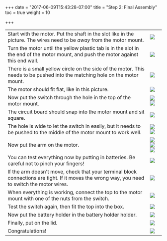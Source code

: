 +++
date = "2017-06-09T15:43:28-07:00"
title = "Step 2: Final Assembly"
toc = true
weight = 10

+++

| | |
|---|---|
| Start with the motor. Put the shaft in the slot like in the picture. The wires need to be *away* from the motor mount. | ![](../motor-1.jpg) |
| Turn the motor until the yellow plastic tab is in the slot in the end of the motor mount, and push the motor against this end wall. | ![](../motor-2.jpg) |
| There is a small yellow circle on the side of the motor. This needs to be pushed into the matching hole on the motor mount. | ![](../motor-4.jpg) |
| The motor should fit flat, like in this picture. | ![](../motor-5.jpg) |
| Now put the switch through the hole in the top of the motor mount. | ![](../pcb-1.jpg) ![](../pcb-2.jpg) |
| The circuit board should snap into the motor mount and sit square. | ![](../pcb-3.jpg) |
| The hole is wide to let the switch in easily, but it needs to be pushed to the middle of the motor mount to work well. | ![](../switch-1.jpg) ![](../switch-2.jpg) |
| Now put the arm on the motor. | ![](../arm-1.jpg) ![](../arm-2.jpg) ![](../arm-3.jpg) |
| You can test everything now by putting in batteries. Be careful not to pinch your fingers! | ![](../batteries.jpg) |
| If the arm doesn't move, check that your terminal block connections are tight. If it moves the wrong way, you need to switch the motor wires. | ![](../test-1.jpg) |
| When everything is working, connect the top to the motor mount with one of the nuts from the switch. | ![](../top-1.jpg) |
| Test the switch again, then fit the top into the box. | ![](../top-2.jpg) |
| Now put the battery holder in the battery holder holder. | ![](../bhh-1.jpg) |
| Finally, put on the lid. | ![](../lid-1.jpg) |
| Congratulations! | ![](../done.jpg) |

